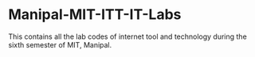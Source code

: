 # Manipal-MIT-ITT-IT-Labs
This contains all the lab codes of internet tool and technology during the sixth semester of MIT, Manipal.
